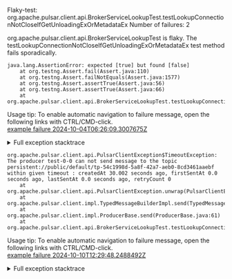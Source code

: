         
Flaky-test: org.apache.pulsar.client.api.BrokerServiceLookupTest.testLookupConnectionNotCloseIfGetUnloadingExOrMetadataEx
Number of failures: 2

org.apache.pulsar.client.api.BrokerServiceLookupTest is flaky. The testLookupConnectionNotCloseIfGetUnloadingExOrMetadataEx test method fails sporadically.

```
java.lang.AssertionError: expected [true] but found [false]
	at org.testng.Assert.fail(Assert.java:110)
	at org.testng.Assert.failNotEquals(Assert.java:1577)
	at org.testng.Assert.assertTrue(Assert.java:56)
	at org.testng.Assert.assertTrue(Assert.java:66)
	at org.apache.pulsar.client.api.BrokerServiceLookupTest.testLookupConnectionNotCloseIfGetUnloadingExOrMetadataEx(BrokerServiceLookupTest.java:1264)
```

Usage tip: To enable automatic navigation to failure message, open the following links with CTRL/CMD-click.  
[example failure 2024-10-04T06:26:09.3007675Z](https://github.com/apache/pulsar/actions/runs/11174811221/job/31065422542#step:10:1710)  


<details>
<summary>Full exception stacktrace</summary>
<code><pre>
java.lang.AssertionError: expected [true] but found [false]
	at org.testng.Assert.fail(Assert.java:110)
	at org.testng.Assert.failNotEquals(Assert.java:1577)
	at org.testng.Assert.assertTrue(Assert.java:56)
	at org.testng.Assert.assertTrue(Assert.java:66)
	at org.apache.pulsar.client.api.BrokerServiceLookupTest.testLookupConnectionNotCloseIfGetUnloadingExOrMetadataEx(BrokerServiceLookupTest.java:1264)
	at java.base/jdk.internal.reflect.NativeMethodAccessorImpl.invoke0(Native Method)
	at java.base/jdk.internal.reflect.NativeMethodAccessorImpl.invoke(NativeMethodAccessorImpl.java:77)
	at java.base/jdk.internal.reflect.DelegatingMethodAccessorImpl.invoke(DelegatingMethodAccessorImpl.java:43)
	at java.base/java.lang.reflect.Method.invoke(Method.java:569)
	at org.testng.internal.invokers.MethodInvocationHelper.invokeMethod(MethodInvocationHelper.java:139)
	at org.testng.internal.invokers.InvokeMethodRunnable.runOne(InvokeMethodRunnable.java:47)
	at org.testng.internal.invokers.InvokeMethodRunnable.call(InvokeMethodRunnable.java:76)
	at org.testng.internal.invokers.InvokeMethodRunnable.call(InvokeMethodRunnable.java:11)
	at java.base/java.util.concurrent.FutureTask.run(FutureTask.java:264)
	at java.base/java.util.concurrent.ThreadPoolExecutor.runWorker(ThreadPoolExecutor.java:1136)
	at java.base/java.util.concurrent.ThreadPoolExecutor$Worker.run(ThreadPoolExecutor.java:635)
	at java.base/java.lang.Thread.run(Thread.java:840)

</pre></code>
</details>

```
org.apache.pulsar.client.api.PulsarClientException$TimeoutException: The producer test-0-0 can not send message to the topic persistent://public/default/tp-54c1998d-5a8f-42a7-aeb0-8cd3461aaebf within given timeout : createdAt 30.002 seconds ago, firstSentAt 0.0 seconds ago, lastSentAt 0.0 seconds ago, retryCount 0
	at org.apache.pulsar.client.api.PulsarClientException.unwrap(PulsarClientException.java:1057)
	at org.apache.pulsar.client.impl.TypedMessageBuilderImpl.send(TypedMessageBuilderImpl.java:107)
	at org.apache.pulsar.client.impl.ProducerBase.send(ProducerBase.java:61)
	at org.apache.pulsar.client.api.BrokerServiceLookupTest.testLookupConnectionNotCloseIfGetUnloadingExOrMetadataEx(BrokerServiceLookupTest.java:1267)
```

Usage tip: To enable automatic navigation to failure message, open the following links with CTRL/CMD-click.  
[example failure 2024-10-10T12:29:48.2488492Z](https://github.com/apache/pulsar/actions/runs/11273730567/job/31351886594#step:11:749)  


<details>
<summary>Full exception stacktrace</summary>
<code><pre>
org.apache.pulsar.client.api.PulsarClientException$TimeoutException: The producer test-0-0 can not send message to the topic persistent://public/default/tp-54c1998d-5a8f-42a7-aeb0-8cd3461aaebf within given timeout : createdAt 30.002 seconds ago, firstSentAt 0.0 seconds ago, lastSentAt 0.0 seconds ago, retryCount 0
	at org.apache.pulsar.client.api.PulsarClientException.unwrap(PulsarClientException.java:1057)
	at org.apache.pulsar.client.impl.TypedMessageBuilderImpl.send(TypedMessageBuilderImpl.java:107)
	at org.apache.pulsar.client.impl.ProducerBase.send(ProducerBase.java:61)
	at org.apache.pulsar.client.api.BrokerServiceLookupTest.testLookupConnectionNotCloseIfGetUnloadingExOrMetadataEx(BrokerServiceLookupTest.java:1267)
	at java.base/jdk.internal.reflect.DirectMethodHandleAccessor.invoke(DirectMethodHandleAccessor.java:103)
	at java.base/java.lang.reflect.Method.invoke(Method.java:580)
	at org.testng.internal.invokers.MethodInvocationHelper.invokeMethod(MethodInvocationHelper.java:139)
	at org.testng.internal.invokers.InvokeMethodRunnable.runOne(InvokeMethodRunnable.java:47)
	at org.testng.internal.invokers.InvokeMethodRunnable.call(InvokeMethodRunnable.java:76)
	at org.testng.internal.invokers.InvokeMethodRunnable.call(InvokeMethodRunnable.java:11)
	at java.base/java.util.concurrent.FutureTask.run(FutureTask.java:317)
	at java.base/java.util.concurrent.ThreadPoolExecutor.runWorker(ThreadPoolExecutor.java:1144)
	at java.base/java.util.concurrent.ThreadPoolExecutor$Worker.run(ThreadPoolExecutor.java:642)
	at java.base/java.lang.Thread.run(Thread.java:1583)

</pre></code>
</details>


